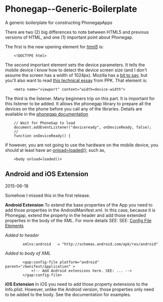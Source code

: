 # Phonegap--Generic-Boilerplate #
A generic boilerplate for constructing PhonegapApps

There are two (2) big differences to note between HTML5 and previous versions of HTML, and one (1) important point about Phonegap.

The first is the new opening element for [*html5*](http://www.w3schools.com/tags/tag_doctype.asp) is:

```
	<!DOCTYPE html>
```

The second important element sets the device parameters. It tells the mobile device I know how to detect the device screen size (and I don't assume the screen has a width of 1024px). Mozilla has a [bit to say](https://developer.mozilla.org/en-US/docs/Mozilla/Mobile/Viewport_meta_tag), but you'll also want to read [this technical essay](http://www.quirksmode.org/blog/archives/2010/04/a_pixel_is_not.html) from PPK. That element is:

```
	<meta name="viewport" content="width=device-width">
```

The third is the listener. Many beginners trip on this part. It is important for this listener to be added. It allows the phonegap library to prepare all the devices on the phone before you call any of the libraries. Details are available in the [phonegap documentation](http://docs.phonegap.com/en/4.0.0/cordova_events_events.md.html#deviceready)

```
	// Wait for PhoneGap to load
	document.addEventListener("deviceready", onDeviceReady, false);
	//
	function onDeviceReady() {
```

If however, you are not going to use the hardware on the mobile device, you should at least have an [onload=loaded()](http://www.w3schools.com/jsref/event_onload.asp); such as,

```
	<body onload=loaded()>
```

## Android and iOS Extension ##
2015-06-18

Somehow I missed this in the first release. 

**Android Extension**
To extend the base properties of the App you need to add those properties in the AndroidManifest.xml. In this case, because it is Phonegap, extend the property in the header and add those extended properties in the body of the XML. For more details SEE: SEE: [Config File Elements](http://docs.build.phonegap.com/en_US/configuring_config_file_element.md.html#Config%20File%20Elements)


*Added to header*
```
        xmlns:android   = "http://schemas.android.com/apk/res/android"
```

*Added to body of XML*
```
        <gap:config-file platform="android" parent="/manifest/application" >
            <!-- Add Android extensions here. SEE: ... -->
        </gap:config-file>
```

**iOS Extension**
In iOS you need to add those property extensions to the Info.plist. However, unlike the Android version, those properties only need to be added to the body. See the documentation for examples.


